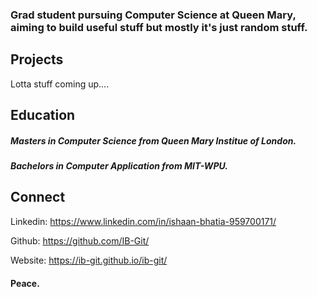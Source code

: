 ### Grad student pursuing Computer Science at Queen Mary, aiming to build useful stuff but mostly it's just random stuff.



## Projects

Lotta stuff coming up....

## Education

##### Masters in Computer Science from Queen Mary Institue of London. 

##### Bachelors in Computer Application from MIT-WPU. 

## Connect

Linkedin: https://www.linkedin.com/in/ishaan-bhatia-959700171/

Github: https://github.com/IB-Git/

Website: https://ib-git.github.io/ib-git/

#### Peace.
